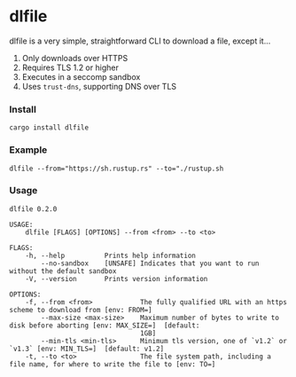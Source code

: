 # dlfile

dlfile is a very simple, straightforward CLI to download a file, except it...

1. Only downloads over HTTPS
2. Requires TLS 1.2 or higher
3. Executes in a seccomp sandbox
4. Uses `trust-dns`, supporting DNS over TLS


### Install

`cargo install dlfile`


### Example
`dlfile --from="https://sh.rustup.rs" --to="./rustup.sh`

### Usage

```
dlfile 0.2.0

USAGE:
    dlfile [FLAGS] [OPTIONS] --from <from> --to <to>

FLAGS:
    -h, --help          Prints help information
        --no-sandbox    [UNSAFE] Indicates that you want to run without the default sandbox
    -V, --version       Prints version information

OPTIONS:
    -f, --from <from>            The fully qualified URL with an https scheme to download from [env: FROM=]
        --max-size <max-size>    Maximum number of bytes to write to disk before aborting [env: MAX_SIZE=]  [default:
                                 1GB]
        --min-tls <min-tls>      Minimum tls version, one of `v1.2` or `v1.3` [env: MIN_TLS=]  [default: v1.2]
    -t, --to <to>                The file system path, including a file name, for where to write the file to [env: TO=]
```
